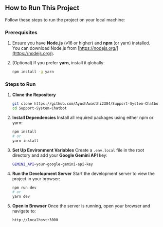 ## How to Run This Project

Follow these steps to run the project on your local machine:

### Prerequisites

1. Ensure you have **Node.js** (v16 or higher) and **npm** (or yarn) installed.  
   You can download Node.js from [https://nodejs.org/](https://nodejs.org/).

2. (Optional) If you prefer **yarn**, install it globally:  
   ```bash
   npm install -g yarn
   ```

### Steps to Run

1. **Clone the Repository**
   ```bash
   git clone https://github.com/AyushAwasthi2384/Support-System-Chatbot
   cd Support-System-Chatbot
   ```

2. **Install Dependencies**
   Install all required packages using either npm or yarn:
   ```bash
   npm install
   # or
   yarn install
   ```

3. **Set Up Environment Variables**
   Create a `.env.local` file in the root directory and add your **Google Gemini API** key:
   ```bash
   GEMINI_API=your-google-gemini-api-key
   ```

4. **Run the Development Server**
   Start the development server to view the project in your browser:
   ```bash
   npm run dev
   # or
   yarn dev
   ```

5. **Open in Browser**
   Once the server is running, open your browser and navigate to:
   ```
   http://localhost:3000
   ```
